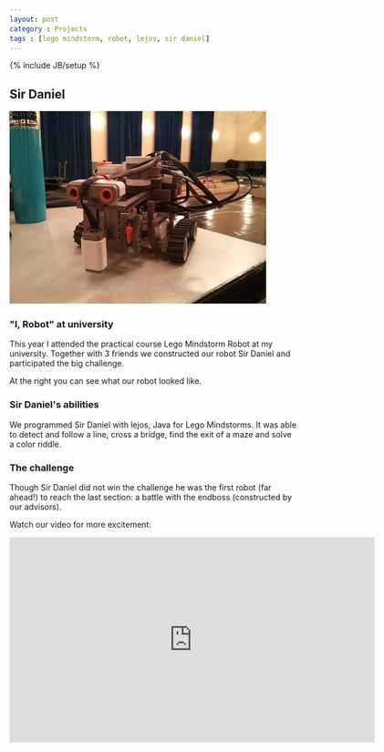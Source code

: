 ```yaml
---
layout: post
category : Projects
tags : [lego mindstorm, robot, lejos, sir daniel]
---
```

{% include JB/setup %}


## Sir Daniel
<div class="imageright">
    <img src="/assets/img/sirdaniel.jpg">
</div>

### "I, Robot" at university
This year I attended the practical course Lego Mindstorm Robot at my university. Together with 3 friends we constructed our robot Sir Daniel and participated the big challenge.

At the right you can see what our robot looked like.

### Sir Daniel's abilities
We programmed Sir Daniel with lejos, Java for Lego Mindstorms.
It was able to detect and follow a line, cross a bridge, find the exit of a maze and solve a color riddle.

### The challenge
Though Sir Daniel did not win the challenge he was the first robot (far ahead!) to reach the last section: a battle with the endboss (constructed by our advisors). 

Watch our video for more excitement:

<div class="centering">
<iframe width="640" height="360" src="http://www.youtube.com/embed/tzhMOD3CbzQ" frameborder="0"> </iframe>
</div>